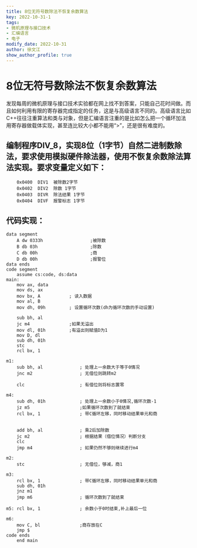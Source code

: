 ```yaml
---
title: 8位无符号数除法不恢复余数算法
key: 2022-10-31-1
tags: 
- 微机原理与接口技术
- 汇编语言
- 电子
modify_date: 2022-10-31
author: 徐文江
show_author_profile: true
---
```



# 8位无符号数除法不恢复余数算法        

发现每周的微机原理与接口技术实验都在网上找不到答案，只能自己花时间做。而且如何利用有限的寄存器完成指定的任务，这是与高级语言不同的。高级语言比如C++往往注重算法和类与对象，但是汇编语言注重的是比如怎么把一个循环加法用寄存器做载体实现，甚至连比较大小都不能用“>”，还是很有难度的。      

<!--more-->   
## 编制程序DIV_8，实现8位（1字节）自然二进制数除法，要求使用模拟硬件除法器，使用不恢复余数除法算法实现。要求变量定义如下：       
		0x0400 	DIV1  被除数2字节    
		0x0402 	DIV2  除数 1字节   
		0x0403 	DIVR  除法结果 1字节     
		0x0404  DIVF  报警标志 1字节      


## 代码实现：       
```
data segment
    A dw 0333h                  ;被除数
    B db 03h                    ;除数
    C db 00h                    ;商
    D db 00h                    ;报警位
data ends
code segment
    assume cs:code, ds:data
main:
    mov ax, data
    mov ds, ax
    mov bx, A		    ; 读入数据
    mov al, B
    mov dh, 09h         ; 设置循环次数(dh为循环次数的手动设置)     
    
    sub bh, al
    jc m4               ;如果无溢出
    mov dl, 01h         ;有溢出则赋值D为1
    mov D, dl  
    sub dh, 01h  
    stc 
    rcl bx, 1 
    
m1:
    sub bh, al              ; 处理上一余数大于等于0情况
    jnc m2                  ; 无借位则跳转m2

    clc                     ; 有借位则将标志置零
                      
m4:                                 
    sub dh, 01h             ; 处理上一余数小于0情况,循环次数-1
    jz m5                   ;如果循环次数到了就结束
    rcl bx, 1               ; 带C循环左移，同时移动结果单元和商    
    
    
    add bh, al              ; 乘2后加除数          
    jc m2                   ; 根据结果（借位情况）判断分支
    clc
    jmp m4                  ; 如果仍然不够则继续进行m4
    
m2:
    stc                     ; 无借位，够减，商1         
    
m3:                         
    rcl bx, 1               ; 带C循环左移，同时移动结果单元和商 
    sub dh, 01h
    jnz m1   
    jmp m6                  ; 循环次数到了就结束
    
m5: rcl bx, 1               ; 余数小于0时结束,补上最后一位
     
m6:   
    mov C, bl               ;商存放在C
    jmp $
code ends
    end main


```